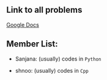 ## Link to all problems

[Google Docs](https://docs.google.com/document/d/1SM92efk8oDl8nyVw8NHPnbGexTS9W-1gmTEYfEurLWQ/edit?usp=sharing)


## Member List:

- Sanjana: (usually) codes in ```Python```

- shnoo: (usually) codes in ```Cpp```
